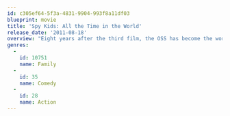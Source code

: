 ```yaml
---
id: c305ef64-5f3a-4831-9904-993f8a11df03
blueprint: movie
title: 'Spy Kids: All the Time in the World'
release_date: '2011-08-18'
overview: "Eight years after the third film, the OSS has become the world's top spy agency, while the Spy Kids department has since become defunct. A retired spy Marissa (Jessica Alba) is thrown back into the action along with her stepchildren when a maniacal Timekeeper (Jeremy Piven) attempts to take over the world. In order to save the world, Rebecca (Rowan Blanchard) and Cecil (Mason Cook) must team up with their hated stepmother. Carmen and Juni have since also grown up and will provide gadgets to them."
genres:
  -
    id: 10751
    name: Family
  -
    id: 35
    name: Comedy
  -
    id: 28
    name: Action
---
```

